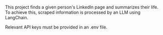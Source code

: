 This project finds a given person's LinkedIn page and summarizes their life. To achieve this, scraped information is processed by an LLM using LangChain.

Relevant API keys must be provided in an .env file.
